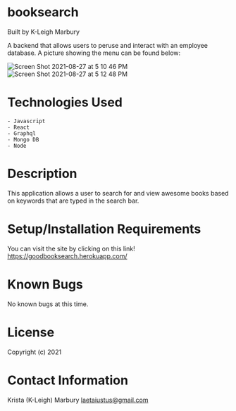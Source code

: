 # booksearch
Built by K-Leigh Marbury

A backend that allows users to peruse and interact with an employee database. A picture showing the menu can be found below:

![Screen Shot 2021-08-27 at 5 10 46 PM](https://user-images.githubusercontent.com/78391731/131194004-66f7b054-532f-4b6e-98b7-a06e684e3ec1.png)
![Screen Shot 2021-08-27 at 5 12 48 PM](https://user-images.githubusercontent.com/78391731/131194016-3dd190c3-56dd-4b2f-9cd8-ae55f29af098.png)


# Technologies Used

    - Javascript
    - React
    - Graphql
    - Mongo DB
    - Node

# Description

This application allows a user to search for and view awesome books based on keywords that are typed in the search bar. 

# Setup/Installation Requirements

You can visit the site by clicking on this link! https://goodbooksearch.herokuapp.com/

# Known Bugs

No known bugs at this time.

# License

Copyright (c) 2021 

# Contact Information

Krista (K-Leigh) Marbury laetaiustus@gmail.com

